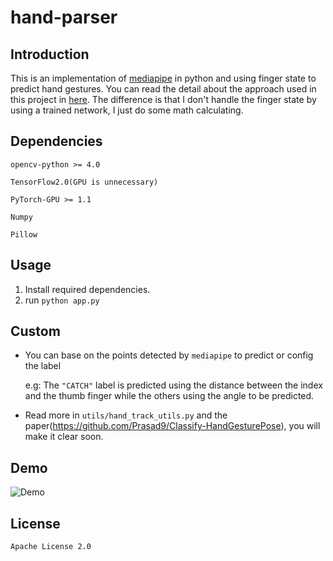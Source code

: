 # hand-parser

## Introduction
This is an implementation of [mediapipe](https://github.com/google/mediapipe) in python and using finger state to predict hand gestures. You can read the detail about the approach used in this project in [here](https://github.com/Prasad9/Classify-HandGesturePose). The difference is that I don't handle the finger state by using a trained network, I just do some math calculating.
## Dependencies
`opencv-python >= 4.0`

`TensorFlow2.0(GPU is unnecessary)`

`PyTorch-GPU >= 1.1`

`Numpy`

`Pillow`
## Usage
1. Install required dependencies.
2. run `python app.py`
## Custom
- You can base on the points detected by `mediapipe` to predict or config the label

  e.g:  The `"CATCH"` label is predicted using the distance between the index and the thumb finger while the others using the angle to be predicted. 
  
- Read more in `utils/hand_track_utils.py` and the paper(https://github.com/Prasad9/Classify-HandGesturePose), you will make it clear soon.
## Demo
![Demo](demo.gif)
## License
`Apache License 2.0`
